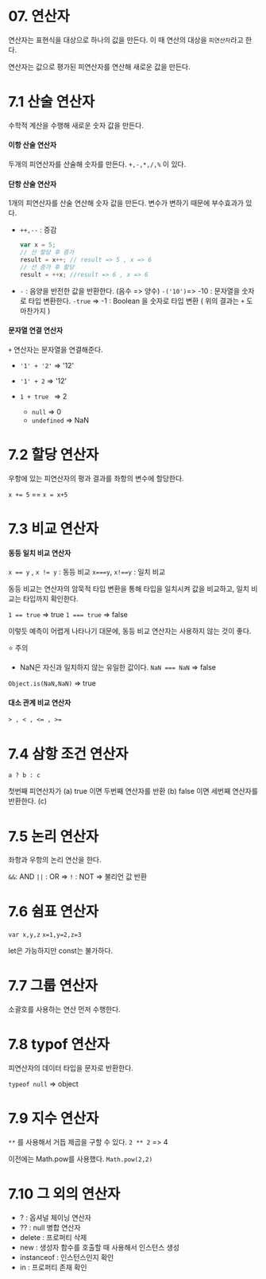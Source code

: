 # 07. 연산자

연산자는 표현식을 대상으로 하나의 값을 만든다.
이 때 연산의 대상을 `피연산자`라고 한다.

연산자는 값으로 평가된 피연산자를 연산해 새로운 값을 만든다.

# 7.1 산술 연산자

수학적 계산을 수행해 새로운 숫자 값을 만든다.

#### 이항 산술 연산자

두개의 피연산자를 산술해 숫자를 만든다.
`+,-,*,/,%` 이 있다.

#### 단항 산술 연산자

1개의 피연산자를 산술 연산해 숫자 값을 만든다.
변수가 변하기 때문에 부수효과가 있다.

- `++,--` : 증감
  ```js
  var x = 5;
  // 선 할당 후 증가
  result = x++; // result => 5 , x => 6
  // 선 증가 후 할당
  result = ++x; //result => 6 , x => 6
  ```
- `-` : 음양을 반전한 값을 반환한다. (음수 => 양수)
  `-('10')`=> -10 : 문자열을 숫자로 타입 변환한다.
  `-true` => -1 : Boolean 을 숫자로 타입 변환
  ( 위의 결과는 `+` 도 마찬가지 )

#### 문자열 연결 연산자

`+` 연산자는 문자열을 연결해준다.

- `'1' + '2'` => '12'

- `'1' + 2` => '12'

- `1 + true ` => 2
  - `null` => 0
  - `undefined` => NaN

# 7.2 할당 연산자

우항에 있는 피연산자의 평과 결과를 좌항의 변수에 할당한다.

`x += 5` == `x = x+5`

# 7.3 비교 연산자

#### 동등 일치 비교 연산자

`x == y` , `x != y` : 동등 비교
`x===y`, `x!==y` : 일치 비교

동등 비교는 연산자의 암묵적 타입 변환을 통해 타입을 일치시켜 값을 비교하고,
일치 비교는 타입까지 확인한다.

`1 == true` => true
`1 === true` => false

이렇듯 예측이 어렵게 나타나기 대문에, 동등 비교 연산자는 사용하지 않는 것이 좋다.

⭐️ 주의

- NaN은 자신과 일치하지 않는 유일한 값이다.
  `NaN === NaN` => false

`Object.is(NaN,NaN)` => true

#### 대소 관계 비교 연산자

`> , < , <= , >=`

# 7.4 삼항 조건 연산자

`a ? b : c`

첫번째 피연산자가 (a)
true 이면 두번째 연산자를 반환 (b)
false 이면 세번째 연산자를 반환한다. (c)

# 7.5 논리 연산자

좌항과 우항의 논리 연산을 한다.

`&&`: AND
`||` : OR =>
`!` : NOT => 불리언 값 반환

# 7.6 쉼표 연산자

`var x,y,z`
`x=1,y=2,z=3`

let은 가능하지만 const는 불가하다.

# 7.7 그룹 연산자

소괄호를 사용하는 연산 먼저 수행한다.

# 7.8 typof 연산자

피연산자의 데이터 타입을 문자로 반환한다.

`typeof null` => object

# 7.9 지수 연산자

`**` 를 사용해서 거듭 제곱을 구할 수 있다.
`2 ** 2` => 4

이전에는 Math.pow를 사용했다.
`Math.pow(2,2)`

# 7.10 그 외의 연산자 
- ? : 옵셔널 체이닝 연산자 
- ?? : null 병합 연산자 
- delete : 프로퍼티 삭제 
- new : 생성자 함수를 호출할 때 사용해서 인스턴스 생성
- instanceof : 인스턴스인지 확인
- in : 프로퍼티 존재 확인 